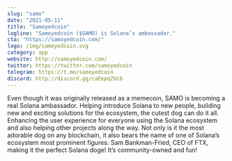 ```yaml
---
slug: "samo"
date: "2021-05-11"
title: "Samoyedcoin"
logline: "Samoyedcoin ($SAMO) is Solana’s ambassador."
cta: "https://samoyedcoin.com/"
logo: /img/samoyedcoin.svg
category: app
website: http://samoyedcoin.com/	
twitter: https://twitter.com/samoyedcoin
telegram: https://t.me/samoyedcoin
discord: http://discord.gg/caEepqZVcb
---
```


Even though it was originally released as a memecoin, SAMO is becoming a real Solana ambassador. Helping introduce Solana to new people, building new and exciting solutions for the ecosystem, the cutest dog can do it all. Enhancing the user experience for everyone using the Solana ecosystem and also helping other projects along the way.
Not only is it the most adorable dog on any blockchain, it also bears the name of one of Solana’s ecosystem most prominent figures: Sam Bankman-Fried, CEO of FTX, making it the perfect Solana doge! It’s community-owned and fun!